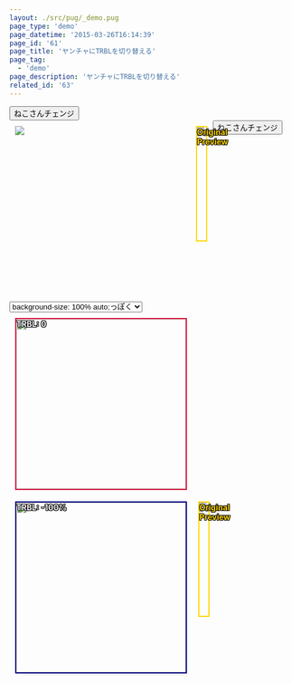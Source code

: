 ```yaml
---
layout: ./src/pug/_demo.pug
page_type: 'demo'
page_datetime: '2015-03-26T16:14:39'
page_id: '61'
page_title: 'ヤンチャにTRBLを切り替える'
page_tag:
  - 'demo'
page_description: 'ヤンチャにTRBLを切り替える'
related_id: '63'
---
```

<style>
.wrap{
    position: relative;
    width: 300px;
    height: 300px;
    overflow: hidden;
}

.wrap img{
    position: absolute;
    margin: auto;
}

.type1 img{
    top: 0;
    right: 0;
    bottom: 0;
    left: 0;
}

.type2 img{
    top: -100%;
    right: -100%;
    bottom: -100%;
    left: -100%;
}

.bgs_100auto img{
    width: 100%;
}

.bgs_auto100 img{
    height: 100%;
}

.bgs_contain img{
    max-width: 100%;
    max-height: 100%;
}

.bgs_cover img{
    min-width: 100%;
    min-height: 100%;
}

/* for Debug */
.wrap{
    float: left;
    margin: 10px;
}

.type1{
    border: 2px solid crimson;
}

.type2{
    border: 2px solid navy;
}

.type1:after{
    content: 'TRBL: 0';
    color: white;
}

.type2:after{
    content: 'TRBL: -100%';
    color: white;
}

.preview{
    position: relative;
    float: left;
    margin: 10px;
    border: 2px solid gold;
    max-width: 900px;
    min-height: 200px;
}

.preview img{
    vertical-align: top;
}

.preview:before{
    content: 'Original Preview';
    color: gold;
}

.type1:after,
.type2:after,
.preview:before{
    position: absolute;
    font-weight: bold;
    text-shadow:
        -1px -1px 0 #000,
        -1px 1px 0 #000,
        -1px 0 0 #000,
        1px -1px 0 #000,
        1px 1px 0 #000,
        1px 0 0 #000,
        0 -1px 0 #000,
        0 1px 0 #000;
    -ms-filter: "progid:DXImageTransform.Microsoft.dropshadow(OffX=-1, OffY=-1, Color=#000000)progid:DXImageTransform.Microsoft.dropshadow(OffX=-1, OffY=1, Color=#000000)progid:DXImageTransform.Microsoft.dropshadow(OffX=-1, OffY=0, Color=#000000)progid:DXImageTransform.Microsoft.dropshadow(OffX=1, OffY=-1, Color=#000000)progid:DXImageTransform.Microsoft.dropshadow(OffX=1, OffY=1, Color=#000000)progid:DXImageTransform.Microsoft.dropshadow(OffX=1, OffY=0, Color=#000000)progid:DXImageTransform.Microsoft.dropshadow(OffX=0, OffY=-1, Color=#000000)progid:DXImageTransform.Microsoft.dropshadow(OffX=0, OffY=1, Color=#000000)";
    filter: progid:DXImageTransform.Microsoft.Glow(Color=#000000,Strength=1);
}

#js-preview{
    max-width: 100%;
}
</style>

<div>
    <button id="js-changeKitten">ねこさんチェンジ</button>
</div>

<div class="wrap">
    <img id="js-kitten" src="https://placekitten.com/g/300/500">
</div>

<div class="preview">
    <img id="js-preview" src="https://placekitten.com/g/300/500">
</div>

<script>
(function(){
    var change = document.querySelectorAll('#js-changeKitten')[0];
    var kitten = document.querySelectorAll('#js-kitten')[0];
    var preview = document.querySelectorAll('#js-preview')[0];
    var kittenPath = '';

    var makeRandumNum = function(){
        var num = Math.floor(Math.random() * 10);
        if(num <= 1){
            return '200';
        } else {
            return num+'00';
        }
    };

    var makeKittenImage = function(){
        var path = 'https://placekitten.com/g/';
        var num1 = makeRandumNum();
        var num2 = makeRandumNum();

        if(num1 == 200 && num2 == 200){
            num1 = "500"
            num2 = "700"
        }

        kittenPath = path+num1+'/'+num2;
        return;
    };

    change.addEventListener('click', function(){
        makeKittenImage();
        kitten.setAttribute('src', kittenPath);
        preview.setAttribute('src', kittenPath);
    }, false);
})();
</script>

<div>
    <button id="js-changeKitten">ねこさんチェンジ</button>
    <select id="js-changeBgSize">
        <option value="bgs_100auto">background-size: 100% auto;っぽく</option>
        <option value="bgs_auto100">background-size: auto 100%;っぽく</option>
        <option value="bgs_cover">background-size: cover;っぽく</option>
        <option value="bgs_contain">background-size: contain;っぽく</option>
    </select>
</div>

<div id="js-wrap1" class="wrap type1 bgs_100auto">
    <img id="js-kitten1" src="https://placekitten.com/g/300/500">
</div>

<div id="js-wrap2" class="wrap type2 bgs_100auto">
    <img id="js-kitten2" src="https://placekitten.com/g/300/500">
</div>

<div class="preview">
    <img id="js-kitten3" src="https://placekitten.com/g/300/500">
</div>

<script>
(function(){
    /*
     * ボタンを押してねこ画像を切り替える
     */
    var change = document.querySelectorAll('#js-changeKitten')[0];
    var kitten1 = document.querySelectorAll('#js-kitten1')[0];
    var kitten2 = document.querySelectorAll('#js-kitten2')[0];
    var kitten3 = document.querySelectorAll('#js-kitten3')[0];
    var kittenPath = '';

    var makeRandumNum = function(){
        var num = Math.floor(Math.random() * 10);

        // placekittenがサイズによって画像が出ないことがあるので変なフォールバックを書いた
        if(num <= 1){
            return '200';
        } else {
            return num+'00';
        }
    };

    var makeKittenImage = function(){
        var path = 'https://placekitten.com/g/';
        var num1 = makeRandumNum();
        var num2 = makeRandumNum();

        // placekittenがサイズによって画像が出ないことがあるので変なフォールバックを書いた
        if(num1 == 200 && num2 == 200){
            num1 = "500"
            num2 = "700"
        }

        kittenPath = path+num1+'/'+num2;
        console.log(kittenPath);
        return;
    };

    change.addEventListener('click', function(){
        makeKittenImage();
        kitten1.setAttribute('src', kittenPath);
        kitten2.setAttribute('src', kittenPath);
        kitten3.setAttribute('src', kittenPath);
    }, false);


    /*
     * セレクトボックスで代替したいbackground-sizeをきりかえる
     */
    var wrap1 = document.querySelectorAll('#js-wrap1')[0];
    var wrap2 = document.querySelectorAll('#js-wrap2')[0];
    var bgSizeSelect = document.querySelectorAll('#js-changeBgSize')[0];

    var changeBgSize = function(){
        var i = bgSizeSelect.selectedIndex;
        var val = bgSizeSelect.options[i].value;
        wrap1.className = 'wrap type1 '+val;
        wrap2.className = 'wrap type2 '+val;
    };

    bgSizeSelect.addEventListener('change', function(){
        changeBgSize();
    }, false);
})();
</script>
